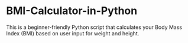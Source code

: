 # BMI-Calculator-in-Python
This is a beginner-friendly Python script that calculates your Body Mass Index (BMI) based on user input for weight and height.
